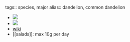 tags:: species, major
alias:: dandelion, common dandelion

- ![](https://peach-geographical-bat-397.mypinata.cloud/ipfs/QmfQpuB3vNRVv44ZPjrVvXxdwPLJiUgMyiWmBm3FSCdB7V)
- ![](https://peach-geographical-bat-397.mypinata.cloud/ipfs/QmRCqEo3Yv3Er4DuUZK7A9KiefvpDtBhyszbJHbgPZyv4d)
- [wiki](https://en.wikipedia.org/wiki/Taraxacum_officinale)
- [[salads]]: max 10g per day